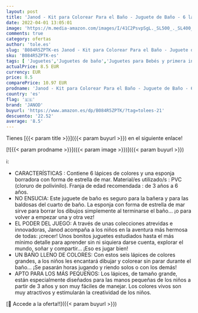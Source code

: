 ```yaml
---
layout: post
title: 'Janod - Kit para Colorear Para el Baño - Juguete de Baño - 6 lápices y un Borrador - Juguete de Estímulo - A partir de 3 Años  J04725'
date: 2022-04-01 13:05:01
image: 'https://m.media-amazon.com/images/I/41C2PsvpSgL._SL500_._SL400_.jpg'
comments: true
category: ofertas
author: 'tole.es'
slug: 'B084R5ZPTK-es Janod - Kit para Colorear Para el Baño - Juguete de Baño -...'
sku: 'B084R5ZPTK-es'
tags: [ 'Juguetes','Juguetes de baño','Juguetes para Bebés y primera infancia','Juguetes y juegos','colorear','janod','lápices', ]
actualPrice: 8.5 EUR
currency: EUR
price: 8.5
comparePrice: 10.97 EUR
prodname: 'Janod - Kit para Colorear Para el Baño - Juguete de Baño - 6 lápices y un Borrador - Juguete de Estímulo - A partir de 3 Años  J04725'
country: 'es'
flag: '🇪🇸'
brand: 'JANOD'
buyurl: 'https://www.amazon.es/dp/B084R5ZPTK/?tag=tolees-21'
descuento: '22.52'
average: '8.5'
---
```


Tienes [{{< param title >}}]({{< param buyurl >}}) en el siguiente enlace!

[![{{< param prodname >}}]({{< param image >}})]({{< param buyurl >}})

ℹ️:

- CARACTERÍSTICAS : Contiene 6 lápices de colores y una esponja borradora con forma de estrella de mar. Material/es utilizado/s : PVC (cloruro de polivinilo). Franja de edad recomendada : de 3 años a 6 años.
- NO ENSUCIA: Este juguete de baño es seguro para la bañera y para las baldosas del cuarto de baño. La esponja con forma de estrella de mar sirve para borrar los dibujos simplemente al terminarse el baño… ¡o para volver a empezar una y otra vez!
- EL PODER DEL JUEGO: A través de unas colecciones atrevidas e innovadoras, Janod acompaña a los niños en la aventura más hermosa de todas: ¡crecer! Unos bonitos juguetes estudiados hasta el más mínimo detalle para aprender sin ni siquiera darse cuenta, explorar el mundo, soñar y compartir... ¡Eso es jugar bien!
- UN BAÑO LLENO DE COLORES: Con estos seis lápices de colores grandes, a los niños les encantará dibujar y colorear sin parar durante el baño… ¡Se pasarán horas jugando y riendo solos o con los demás!
- APTO PARA LOS MÁS PEQUEÑOS: Los lápices, de tamaño grande, están especialmente diseñados para las manos pequeñas de los niños a partir de 3 años y son muy fáciles de manejar. Los colores vivos son muy atractivos y estimularán la creatividad de los niños.

[🛒 Accede a la oferta!!]({{< param buyurl >}})
